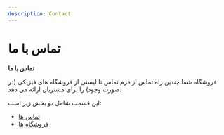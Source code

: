 ```yaml
---
description: Contact
---
```


# تماس با ما

**تماس با ما**

فروشگاه شما چندین راه تماس از فرم تماس تا لیستی از فروشگاه های فیزیکی (در صورت وجود) را برای مشتریان ارائه می دهد.

این قسمت شامل دو بخش زیر است:

* [تماس ها](https://app.gitbook.com/s/-ME3cW3NJikhAO22QAUt/rahnmay-karbr/pykrbndy-frwshgah/mward-astfadh-w-mshkhsat/%D8%AA%D9%85%D8%A7%D8%B3%20%D9%87%D8%A7)
* [فروشگاه ها](https://app.gitbook.com/s/-ME3cW3NJikhAO22QAUt/rahnmay-karbr/pykrbndy-frwshgah/mward-astfadh-w-mshkhsat/%D9%81%D8%B1%D9%88%D8%B4%DA%AF%D8%A7%D9%87%20%D9%87%D8%A7)
